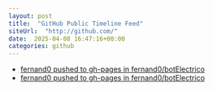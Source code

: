 ```yaml
---
layout: post
title:  "GitHub Public Timeline Feed"
siteUrl:  "http://github.com/"
date:  2025-04-08 16:47:16+00:00
categories: github
---
```

*  [fernand0 pushed to gh-pages in fernand0/botElectrico](https://github.com/fernand0/botElectrico/compare/8b8117636b...9c651c06a9)
*  [fernand0 pushed to gh-pages in fernand0/botElectrico](https://github.com/fernand0/botElectrico/compare/2e8359b434...2ddefe37f4)
